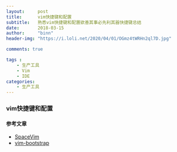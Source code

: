 ```yaml
---
layout:     post
title:      vim快捷键和配置
subtitle:   熟悉vim快捷键和配置欲善其事必先利其器快捷键总结
date:       2018-03-15
author:     "binn"
header-img: "https://i.loli.net/2020/04/01/OGmz4tWRHn2ql7D.jpg"

comments: true

tags :
    - 生产工具
    - Vim
    - IDE
categories:
    - 生产工具
---
```



### vim快捷键和配置



#### 参考文章
* [SpaceVim](https://github.com/SpaceVim/SpaceVim)
* [vim-bootstrap](http://vim-bootstrap.com/)
